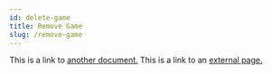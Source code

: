 ```yaml
---
id: delete-game
title: Remove Game
slug: /remove-game
---
```


This is a link to [another document.](prerequisites.md) This is a link to an [external page.](http://www.example.com/)
